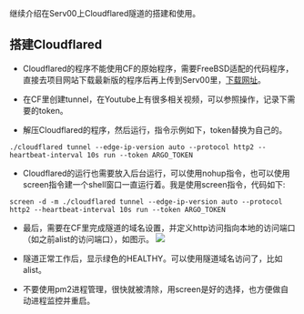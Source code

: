 
继续介绍在Serv00上Cloudflared隧道的搭建和使用。

## 搭建Cloudflared

- Cloudflared的程序不能使用CF的原始程序，需要FreeBSD适配的代码程序，直接去项目网站下载最新版的程序后再上传到Serv00里，[下载网址](https://cloudflared.bowring.uk/)。
  
- 在CF里创建tunnel，在Youtube上有很多相关视频，可以参照操作，记录下需要的token。
  
- 解压Cloudflared的程序，然后运行，指令示例如下，token替换为自己的。
  

```
./cloudflared tunnel --edge-ip-version auto --protocol http2 --heartbeat-interval 10s run --token ARGO_TOKEN
```

- Cloudflared的运行也需要放入后台运行，可以使用nohup指令，也可以使用screen指令建一个shell窗口一直运行着。我是使用screen指令，代码如下:

```
screen -d -m ./cloudflared tunnel --edge-ip-version auto --protocol http2 --heartbeat-interval 10s run --token ARGO_TOKEN
```

- 最后，需要在CF里完成隧道的域名设置，并定义http访问指向本地的访问端口（如之前alist的访问端口），如图示。
![](https://img.761226.xyz/file/6e74adeb99a75e40f47b9.png)

- 隧道正常工作后，显示绿色的HEALTHY。可以使用隧道域名访问了，比如alist。
  
- 不要使用pm2进程管理，很快就被清除，用screen是好的选择，也方便做自动进程监控并重启。